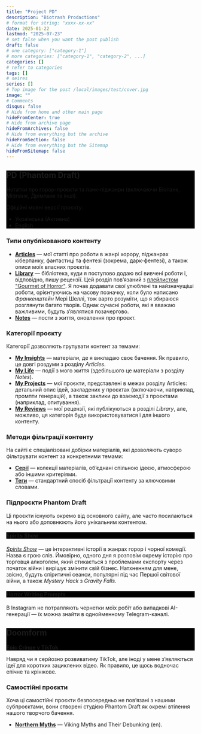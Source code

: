 ```yaml
---
title: "Project PD"
description: "Biotrash Prodactions"
# format for string: "xxxx-xx-xx"
date: 2025-01-22
lastmod: "2025-07-23"
# set false when you want the post publish
draft: false
# one category: ["category-1"]
# more categories: ["category-1", "category-2", ...]
categories: []
# refer to categories
tags: []
# seires
series: []
# Top image for the post /local/images/test/cover.jpg
image: ""
# Comments
disqus: false
# Hide from home and other main page
hideFromCenter: true
# Hide from archive page
hideFromArchives: false
# Hide from everything but the archive
hideFromSection: false
# Hide from everything but the Sitemap
hideFromSitemap: false
---
```

<div class="castration cover p_relative atcCentral" style="background-image: linear-gradient(black, black), url(/img/cover/default.jpg); background-blend-mode: saturation; background-position-y: 30% !important;">
    <div class="fr p_relative">
        <a title="Github" rel="me" href="https://github.com/users/PhantomDraft/projects/2" target="_blank"><i class="fa fa-github-square" aria-hidden="true"></i></a>
    </div>
	<div class="t_center castration base_width p_relative">
		<h2>PD (Phantom Draft)</h2>
		<p>Нотатки про горор-проєкти та панк-піджанри (включаючи Біопанк, Міфпанк, Дрімпанк та інші).</p>
		<p>Офіційні мовні версії проєкту:</p>
		<ul>
			<li>
				Українська (Активна)
			</li>
			<li><a href="/">
				English
			</a></li>
		</ul>
	</div>
</div>

### Типи опублікованого контенту

- <a href="/uk/articles/" target="_blank"><strong>Articles</strong></a> — мої статті про роботи в жанрі хорору, піджанрах кіберпанку, фантастиці та фентезі (зокрема, дарк-фентезі), а також описи моїх власних проєктів.
- <a href="/uk/library/" target="_blank"><strong>Library</strong></a> — бібліотека, куди я поступово додаю всі вивчені роботи і, відповідно, пишу рецензії. Цей розділ пов’язаний з <a href="https://youtube.com/playlist?list=PLRSQ_MvJCAAgfE99FrnjgDgLP6NG9AjGC&si=eZ79NL3seBIAhtdq" target="_blank">плейлистом "Gourmet of Horror"</a>. Я почав додавати свої улюблені та найзначущіші роботи, орієнтуючись на часову позначку, коли було написано *Франкенштейн* Мері Шеллі, тож варто розуміти, що я збираюся розглянути багато творів. Однак сучасні роботи, які я вважаю важливими, будуть з’являтися позачергово.
- <a href="/uk/posts/" target="_blank"><strong>Notes</strong></a> — пости з життя, оновлення про проєкт.

### Категорії проєкту

Категорії дозволяють групувати контент за темами:

- <a href="/uk/categories/my-insights/" target="_blank"><strong>My Insights</strong></a> — матеріали, де я викладаю своє бачення. Як правило, це довгі роздуми з розділу *Articles*.
- <a href="/uk/categories/my-life/" target="_blank"><strong>My Life</strong></a> — події з мого життя (здебільшого це матеріали з розділу *Notes*).
- <a href="/uk/categories/my-projects/" target="_blank"><strong>My Projects</strong></a> — мої проєкти, представлені в межах розділу Articles: детальний опис ідей, закладених у проєктах (включаючи, наприклад, промпти генерацій), а також заклики до взаємодії з проєктами (наприклад, опитування).
- <a href="/uk/categories/my-reviews/" target="_blank"><strong>My Reviews</strong></a> — мої рецензії, які публікуються в розділі *Library*, але, можливо, ця категорія буде використовуватися і для іншого контенту.

### Методи фільтрації контенту

На сайті є спеціалізовані добірки матеріалів, які дозволяють суворо фільтрувати контент за конкретними темами:

- <a href="/uk/series/" target="_blank"><strong>Серії</strong></a> — колекції матеріалів, об’єднані спільною ідеєю, атмосферою або іншими критеріями.
- <a href="/uk/tags/" target="_blank"><strong>Теги</strong></a> — стандартний спосіб фільтрації контенту за ключовими словами.

### Підпроєкти Phantom Draft

Ці проєкти існують окремо від основного сайту, але часто посилаються на нього або доповнюють його унікальним контентом.

<div class="castration cover p_relative atcCentral" style="background-image: linear-gradient(black, black), url(); background-blend-mode: saturation; background-position-y: 30% !important;">
	<div class="t_center castration base_width p_relative">
		<h4>Spirits Show</h4>
		<p>
			<a title="YouTube" rel="nofollow" href="https://www.youtube.com/@spirits-show" target="_blank"><i class="fa fa-youtube-play" aria-hidden="true"></i></a>
		</p>
	</div>
</div>

<a href="/uk/stories/" target="_blank">*Spirits Show*</a> — це інтерактивні історії в жанрах горор і чорної комедії. Назва є грою слів. Ймовірно, одного дня я розповім окрему історію про торговця алкоголем, який стикається з проблемами експорту через початок війни і вирішує змінити свій бізнес. Натхненням для мене, звісно, будуть спіритичні сеанси, популярні під час Першої світової війни, а також *Mystery Hack* з *Gravity Falls*.

<div class="castration cover p_relative atcCentral" style="background-image: linear-gradient(black, black), url(/uk/images/page/about-us/horrorprom.webp); background-blend-mode: saturation; background-position-y: 30% !important;">
	<div class="t_center castration base_width p_relative">
		<h4>Horror Writing Prompts</h4>
		<p>
			<a title="Instagram" rel="nofollow" href="https://www.instagram.com/horrorprom" target="_blank"><i class="fa fa-instagram" aria-hidden="true"></i></a>
			<a title="Telegram" rel="nofollow" href="https://t.me/horrorprom" target="_blank"><i class="fa fa-telegram" aria-hidden="true"></i></a>
		</p>
	</div>
</div>

В Instagram не потрапляють чернетки моїх робіт або випадкові AI-генерації — їх можна знайти в однойменному Telegram-каналі.

<div class="castration cover p_relative atcCentral" style="background-image: linear-gradient(black, black), url(/uk/images/page/about-us/doomform.webp); background-blend-mode: saturation; background-position-y: 30% !important;">
	<div class="t_center castration base_width p_relative">
		<h2>Doomform</h2>
		<p><a href="" target="_blank"><strong>Epic Cringe у TikTok</strong></a></p>
	</div>
</div>

Навряд чи я серйозно розвиватиму TikTok, але іноді у мене з’являються ідеї для коротких зациклених відео. Як правило, це щось водночас епічне та крінжове.

### Самостійні проєкти
Хоча ці самостійні проєкти безпосередньо не пов’язані з нашими субпроєктами, вони створені студією Phantom Draft як окремі втілення нашого творчого бачення.

- <a href="https://northernmyths.phantom-draft.com/" target="_blank"><strong>Northern Myths</strong></a> — Viking Myths and Their Debunking (en).
<!--more-->
